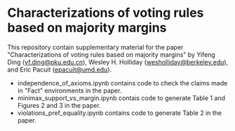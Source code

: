 # Characterizations of voting rules based on majority margins

This repository contain supplementary material for the paper "Characterizations of voting rules based on majority margins" by Yifeng Ding (yf.ding@pku.edu.cn), Wesley H. Holliday (wesholliday@berkeley.edu), and Eric Pacuit (epacuit@umd.edu).

* independence_of_axioms.ipynb contains code to check the claims made in "Fact" environments in the paper.
* minimax_support_vs_margin.ipynb contais code to generate Table 1 and Figures 2 and 3 in the paper.
* violations_pref_equality.ipynb contains code to generate Table 2 in the paper.
